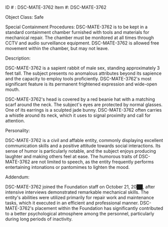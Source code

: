 ID # : DSC-MATE-3762
Item #: DSC-MATE-3762

Object Class: Safe

Special Containment Procedures: DSC-MATE-3762 is to be kept in a standard containment chamber furnished with tools and materials for mechanical repair. The chamber must be monitored at all times through CCTV and audio surveillance equipment. DSC-MATE-3762 is allowed free movement within the chamber, but may not leave.

Description:

DSC-MATE-3762 is a sapient rabbit of male sex, standing approximately 3 feet tall. The subject presents no anomalous attributes beyond its sapience and the capacity to employ tools proficiently. DSC-MATE-3762's most significant feature is its permanent frightened expression and wide-open mouth.

DSC-MATE-3762's head is covered by a red beanie hat with a matching scarf around the neck. The subject's eyes are protected by normal glasses. One of its earrings is a sculpted jade bunny. DSC-MATE-3762 often carries a whistle around its neck, which it uses to signal proximity and call for attention.

Personality:

DSC-MATE-3762 is a civil and affable entity, commonly displaying excellent communication skills and a positive attitude towards social interactions. Its sense of humor is particularly notable, and the subject enjoys producing laughter and making others feel at ease. The humorous traits of DSC-MATE-3762 are not limited to speech, as the entity frequently performs entertaining intonations or pantomimes to lighten the mood.

Addendum: 

DSC-MATE-3762 joined the Foundation staff on October 21, 20██, after intensive interviews demonstrated remarkable mechanical skills. The entity's abilities were utilized primarily for repair work and maintenance tasks, which it executed in an efficient and professional manner. DSC-MATE-3762's placement within the Foundation has significantly contributed to a better psychological atmosphere among the personnel, particularly during long periods of inactivity.